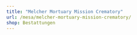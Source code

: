 ```yaml
---
title: "Melcher Mortuary Mission Crematory"
url: /mesa/melcher-mortuary-mission-crematory/
shop: Bestattungen
---
```


